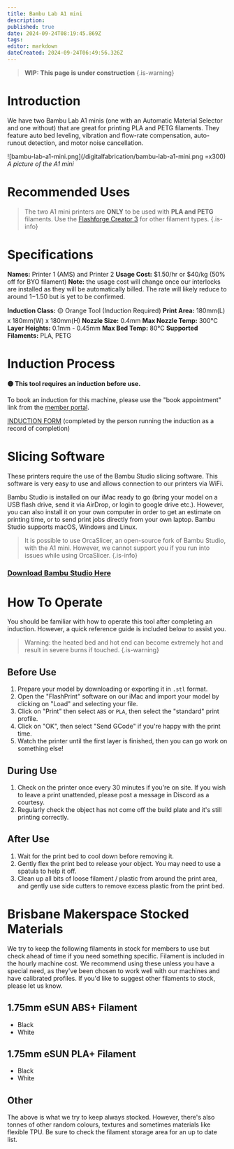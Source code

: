 ```yaml
---
title: Bambu Lab A1 mini
description: 
published: true
date: 2024-09-24T08:19:45.869Z
tags: 
editor: markdown
dateCreated: 2024-09-24T06:49:56.326Z
---
```


> **WIP: This page is under construction**
{.is-warning}

# Introduction
We have two Bambu Lab A1 minis (one with an Automatic Material Selector and one without) that are great for printing PLA and PETG filaments. They feature auto bed leveling, vibration and flow-rate compensation, auto-runout detection, and motor noise cancellation.

![bambu-lab-a1-mini.png](/digitalfabrication/bambu-lab-a1-mini.png =x300)
*A picture of the A1 mini*

# Recommended Uses
> The two A1 mini printers are **ONLY** to be used with **PLA and PETG** filaments. Use the [Flashforge Creator 3](/tools/digifab/creator3) for other filament types.
{.is-info}


# Specifications
**Names:** Printer 1 (AMS) and Printer 2
**Usage Cost:** $1.50/hr or $40/kg (50% off for BYO filament)
**Note:** the usage cost will change once our interlocks are installed as they will be automatically billed. The rate will likely reduce to around $1-$1.50 but is yet to be confirmed.

**Induction Class:** 🟡 Orange Tool (Induction Required)
**Print Area:** 180mm(L) x 180mm(W) x 180mm(H)
**Nozzle Size:** 0.4mm
**Max Nozzle Temp:** 300°C
**Layer Heights:** 0.1mm - 0.45mm
**Max Bed Temp:** 80°C
**Supported Filaments:** PLA, PETG

# Induction Process
**🟡 This tool requires an induction before use.**

To book an induction for this machine, please use the "book appointment" link from the [member portal](https://portal.brisbanemaker.space).

[INDUCTION FORM](https://docs.google.com/forms/d/e/1FAIpQLSfjnpgT0hsYy-9boYE1flblScK3G-8vLR-xeZpHAWG_-4epNw/viewform) (completed by the person running the induction as a record of completion)

# Slicing Software
These printers require the use of the Bambu Studio slicing software. This software is very easy to use and allows connection to our printers via WiFi.

Bambu Studio is installed on our iMac ready to go (bring your model on a USB flash drive, send it via AirDrop, or login to google drive etc.). However, you can also install it on your own computer in order to get an estimate on printing time, or to send print jobs directly from your own laptop. Bambu Studio supports macOS, Windows and Linux.

> It is possible to use OrcaSlicer, an open-source fork of Bambu Studio, with the A1 mini. However, we cannot support you if you run into issues while using OrcaSlicer.
{.is-info}


### [Download Bambu Studio Here](https://bambulab.com/en/download/studio)

# How To Operate
You should be familiar with how to operate this tool after completing an induction. However, a quick reference guide is included below to assist you.

> Warning: the heated bed and hot end can become extremely hot and result in severe burns if touched.
{.is-warning}

## Before Use
1. Prepare your model by downloading or exporting it in `.stl` format.
2. Open the "FlashPrint" software on our iMac and import your model by clicking on "Load" and selecting your file.
3. Click on "Print" then select `ABS` or `PLA`, then select the "standard" print profile.
4. Click on "OK", then select "Send GCode" if you're happy with the print time.
5. Watch the printer until the first layer is finished, then you can go work on something else!

## During Use
1. Check on the printer once every 30 minutes if you're on site. If you wish to leave a print unattended, please post a message in Discord as a courtesy.
2. Regularly check the object has not come off the build plate and it's still printing correctly.

## After Use
1. Wait for the print bed to cool down before removing it.
2. Gently flex the print bed to release your object. You may need to use a spatula to help it off.
3. Clean up all bits of loose filament / plastic from around the print area, and gently use side cutters to remove excess plastic from the print bed.

# Brisbane Makerspace Stocked Materials
We try to keep the following filaments in stock for members to use but check ahead of time if you need something specific. Filament is included in the hourly machine cost. We recommend using these unless you have a special need, as they've been chosen to work well with our machines and have calibrated profiles. If you'd like to suggest other filaments to stock, please let us know.

## 1.75mm eSUN ABS+ Filament
* Black
* White

## 1.75mm eSUN PLA+ Filament
* Black
* White

## Other
The above is what we try to keep always stocked. However, there's also tonnes of other random colours, textures and sometimes materials like flexible TPU. Be sure to check the filament storage area for an up to date list.

